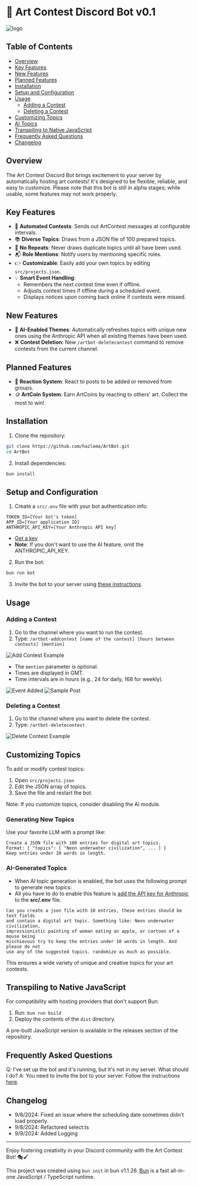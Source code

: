 # 🎨 Art Contest Discord Bot v0.1

![logo](./assets/logo.png)

## Table of Contents
- [Overview](#overview)
- [Key Features](#key-features)
- [New Features](#new-features)
- [Planned Features](#planned-features)
- [Installation](#installation)
- [Setup and Configuration](#setup-and-configuration)
- [Usage](#usage)
  - [Adding a Contest](#adding-a-contest)
  - [Deleting a Contest](#deleting-a-contest)
- [Customizing Topics](#customizing-topics)
- [AI Topics](#ai-generated-topics)
- [Transpiling to Native JavaScript](#transpiling-to-native-javascript)
- [Frequently Asked Questions](#frequently-asked-questions)
- [Changelog](#changelog)

## Overview

The Art Contest Discord Bot brings excitement to your server by automatically hosting art contests! It's designed to be flexible, reliable, and easy to customize. Please note that this bot is still in alpha stages; while usable, some features may not work properly.

## Key Features

- 🚀 **Automated Contests**: Sends out ArtContest messages at configurable intervals.
- 📚 **Diverse Topics**: Draws from a JSON file of 100 prepared topics.
- 🔄 **No Repeats**: Never draws duplicate topics until all have been used.
- 📬 **Role Mentions**: Notify users by mentioning specific roles.
- 👉 **Customizable**: Easily add your own topics by editing `src/projects.json`.
- 💡 **Smart Event Handling**: 
  - Remembers the next contest time even if offline.
  - Adjusts contest times if offline during a scheduled event.
  - Displays notices upon coming back online if contests were missed.

## New Features

- 🤖 **AI-Enabled Themes**: Automatically refreshes topics with unique new ones using the Anthropic API when all existing themes have been used.
- ❌ **Contest Deletion**: New `/artbot-deletecontest` command to remove contests from the current channel.

## Planned Features

- 🙋 **Reaction System**: React to posts to be added or removed from groups.
- 🪙 **ArtCoin System**: Earn ArtCoins by reacting to others' art. Collect the most to win!

## Installation

1. Clone the repository:
```bash
git clone https://github.com/hazlema/ArtBot.git
cd ArtBot
```

2. Install dependencies:
```bash
bun install
```

## Setup and Configuration

1. Create a `src/.env` file with your bot authentication info:
```
TOKEN_ID=[Your bot's token]
APP_ID=[Your application ID]
ANTHROPIC_API_KEY=[Your Anthropic API key]
```

- [Get a key](https://console.anthreopic.com/)
- **Note**: If you don't want to use the AI feature, omit the ANTHROPIC_API_KEY.

2. Run the bot:
```bash
bun run bot
```

3. Invite the bot to your server using [these instructions](https://discordjs.guide/preparations/adding-your-bot-to-servers.html#bot-invite-links).


## Usage

### Adding a Contest

1. Go to the channel where you want to run the contest.
2. Type: `/artbot-addcontest [name of the contest] [hours between contests] [mention]`

![Add Contest Example](./assets/addprompt.png)

   - The `mention` parameter is optional.
   - Times are displayed in GMT.
   - Time intervals are in hours (e.g., 24 for daily, 168 for weekly).

![Event Added](./assets/eventadded.png)
![Sample Post](./assets/samplepost.png)

### Deleting a Contest

1. Go to the channel where you want to delete the contest.
2. Type: `/artbot-deletecontest`

![Delete Contest Example](./assets/delprompt.png)

## Customizing Topics

To add or modify contest topics:

1. Open `src/projects.json`
2. Edit the JSON array of topics.
3. Save the file and restart the bot.

Note: If you customize topics, consider disabling the AI module.

### Generating New Topics

Use your favorite LLM with a prompt like:
```
Create a JSON file with 100 entries for digital art topics. 
Format: { "topics": [ "Neon underwater civilization", ... ] }
Keep entries under 10 words in length.
```

### AI-Generated Topics

- When AI topic generation is enabled, the bot uses the following prompt to generate new topics:
- All you have to do to enable this feature is [add the API key for Anthropic](#setup-and-configuration) to the **src/.env** file.

```
Can you create a json file with 10 entries, these entries should be text fields
and contain a digital art topic. Something like: Neon underwater civilization,
impressionistic painting of woman eating an apple, or cartoon of a mouse being
mischievous try to keep the entries under 10 words in length. And please do not
use any of the suggested topics. randomize as much as possible.
```

This ensures a wide variety of unique and creative topics for your art contests.


## Transpiling to Native JavaScript

For compatibility with hosting providers that don't support Bun:

1. Run: `bun run build`
2. Deploy the contents of the `dist` directory.

A pre-built JavaScript version is available in the releases section of the repository.

## Frequently Asked Questions

Q: I've set up the bot and it's running, but it's not in my server. What should I do?
A: You need to invite the bot to your server. Follow the instructions [here](https://discordjs.guide/preparations/adding-your-bot-to-servers.html#bot-invite-links).

## Changelog

- 9/8/2024: Fixed an issue where the scheduling date sometimes didn't load properly.
- 9/8/2024: Refactored select.ts
- 9/9/2024: Added Logging

---

Enjoy fostering creativity in your Discord community with the Art Contest Bot! 🎭🖌️

This project was created using `bun init` in bun v1.1.26. [Bun](https://bun.sh) is a fast all-in-one JavaScript / TypeScript runtime.
